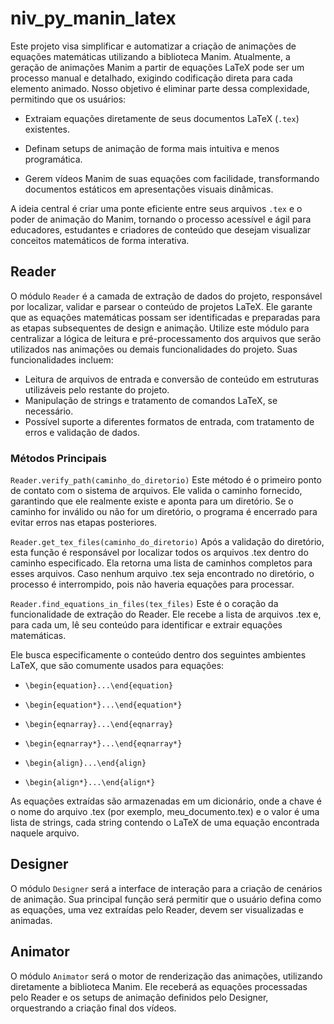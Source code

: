 # niv_py_manin_latex

Este projeto visa simplificar e automatizar a criação de animações de equações matemáticas utilizando a biblioteca Manim. Atualmente, a geração de animações Manim a partir de equações LaTeX pode ser um processo manual e detalhado, exigindo codificação direta para cada elemento animado. Nosso objetivo é eliminar parte dessa complexidade, permitindo que os usuários:

- Extraiam equações diretamente de seus documentos LaTeX (`.tex`) existentes.

- Definam setups de animação de forma mais intuitiva e menos programática.

- Gerem vídeos Manim de suas equações com facilidade, transformando documentos estáticos em apresentações visuais dinâmicas.

A ideia central é criar uma ponte eficiente entre seus arquivos `.tex` e o poder de animação do Manim, tornando o processo acessível e ágil para educadores, estudantes e criadores de conteúdo que desejam visualizar conceitos matemáticos de forma interativa.

## Reader

O módulo `Reader` é a camada de extração de dados do projeto, responsável por localizar, validar e parsear o conteúdo de projetos LaTeX. Ele garante que as equações matemáticas possam ser identificadas e preparadas para as etapas subsequentes de design e animação. Utilize este módulo para centralizar a lógica de leitura e pré-processamento dos arquivos que serão utilizados nas animações ou demais funcionalidades do projeto. Suas funcionalidades incluem:

- Leitura de arquivos de entrada e conversão de conteúdo em estruturas utilizáveis pelo restante do projeto.
- Manipulação de strings e tratamento de comandos LaTeX, se necessário.
- Possível suporte a diferentes formatos de entrada, com tratamento de erros e validação de dados.

### Métodos Principais
`Reader.verify_path(caminho_do_diretorio)`
    Este método é o primeiro ponto de contato com o sistema de arquivos. Ele valida o caminho fornecido, garantindo que ele realmente existe e aponta para um diretório. Se o caminho for inválido ou não for um diretório, o programa é encerrado para evitar erros nas etapas posteriores.

`Reader.get_tex_files(caminho_do_diretorio)`
    Após a validação do diretório, esta função é responsável por localizar todos os arquivos .tex dentro do caminho especificado. Ela retorna uma lista de caminhos completos para esses arquivos. Caso nenhum arquivo .tex seja encontrado no diretório, o processo é interrompido, pois não haveria equações para processar.

`Reader.find_equations_in_files(tex_files)`
    Este é o coração da funcionalidade de extração do Reader. Ele recebe a lista de arquivos .tex e, para cada um, lê seu conteúdo para identificar e extrair equações matemáticas.

Ele busca especificamente o conteúdo dentro dos seguintes ambientes LaTeX, que são comumente usados para equações:

- `\begin{equation}...\end{equation}`

- `\begin{equation*}...\end{equation*}`

- `\begin{eqnarray}...\end{eqnarray}`

- `\begin{eqnarray*}...\end{eqnarray*}`

- `\begin{align}...\end{align}`

- `\begin{align*}...\end{align*}`

As equações extraídas são armazenadas em um dicionário, onde a chave é o nome do arquivo .tex (por exemplo, meu_documento.tex) e o valor é uma lista de strings, cada string contendo o LaTeX de uma equação encontrada naquele arquivo.

## Designer
O módulo `Designer` será a interface de interação para a criação de cenários de animação. Sua principal função será permitir que o usuário defina como as equações, uma vez extraídas pelo Reader, devem ser visualizadas e animadas.

## Animator
O módulo `Animator` será o motor de renderização das animações, utilizando diretamente a biblioteca Manim. Ele receberá as equações processadas pelo Reader e os setups de animação definidos pelo Designer, orquestrando a criação final dos vídeos.
